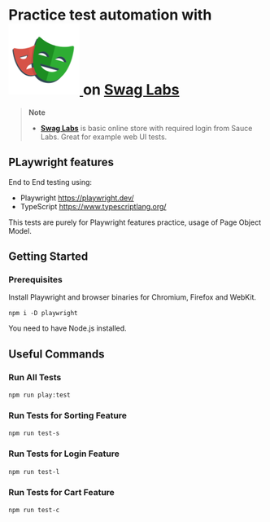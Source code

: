 <h1>
  Practice test automation with <a href="https://playwright.dev/"> <img width="140" alt="Playwright Logo" src="https://raw.githubusercontent.com/github/explore/60cd2530141f67f07a947fa2d310c482e287e387/topics/playwright/playwright.png" /> </a> on <a href="https://www.saucedemo.com/">Swag Labs</a>
</h1>

> **Note**
>
> +  **<a href="https://www.demoblaze.com/">Swag Labs</a>** is basic online store with required login from Sauce Labs. Great for example web UI tests.
>
## PLaywright features
End to End testing using:

- Playwright https://playwright.dev/
- TypeScript https://www.typescriptlang.org/

This tests are purely for Playwright features practice, usage of Page Object Model.

## Getting Started

### Prerequisites
Install Playwright and browser binaries for Chromium, Firefox and WebKit.
```shell
npm i -D playwright
```
You need to have Node.js installed.

## Useful Commands

### Run All Tests

```shell
npm run play:test
```
### Run Tests for Sorting Feature
```shell
npm run test-s
```
### Run Tests for Login Feature
```shell
npm run test-l
```
### Run Tests for Cart Feature
```shell
npm run test-c
```